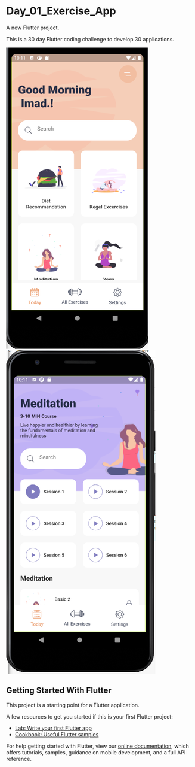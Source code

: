 # Day_01_Exercise_App

A new Flutter project.

This is a 30 day Flutter coding challenge to develop 30 applications.


<img src="https://github.com/ImadRashid/Meditation-App/blob/master/imgs/3.PNG">

<img src="https://github.com/ImadRashid/Meditation-App/blob/master/imgs/4.PNG">


## Getting Started With Flutter

This project is a starting point for a Flutter application.

A few resources to get you started if this is your first Flutter project:

- [Lab: Write your first Flutter app](https://flutter.dev/docs/get-started/codelab)
- [Cookbook: Useful Flutter samples](https://flutter.dev/docs/cookbook)

For help getting started with Flutter, view our
[online documentation](https://flutter.dev/docs), which offers tutorials,
samples, guidance on mobile development, and a full API reference.

